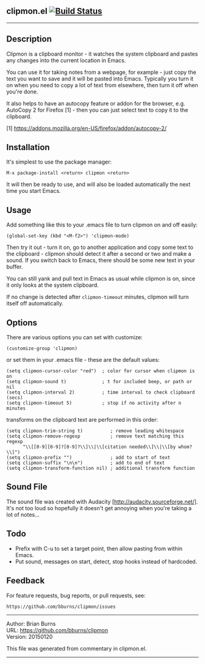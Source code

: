
## clipmon.el [![Build Status](https://secure.travis-ci.org/bburns/clipmon.png?branch=master)](http://travis-ci.org/bburns/clipmon)
----


Description
----------------------------------------------------------------------------

Clipmon is a clipboard monitor - it watches the system clipboard and pastes
any changes into the current location in Emacs.

You can use it for taking notes from a webpage, for example - just copy the
text you want to save and it will be pasted into Emacs. Typically you turn it
on when you need to copy a lot of text from elsewhere, then turn it off when
you're done.

It also helps to have an autocopy feature or addon for the browser, e.g.
AutoCopy 2 for Firefox [1] - then you can just select text to copy it to the
clipboard.

[1] https://addons.mozilla.org/en-US/firefox/addon/autocopy-2/


Installation
----------------------------------------------------------------------------

It's simplest to use the package manager:

    M-x package-install <return> clipmon <return>

It will then be ready to use, and will also be loaded automatically the next
time you start Emacs.


Usage
----------------------------------------------------------------------------

Add something like this to your .emacs file to turn clipmon on and off easily:

    (global-set-key (kbd "<M-f2>") 'clipmon-mode)

Then try it out - turn it on, go to another application and copy some text to
the clipboard - clipmon should detect it after a second or two and make a
sound. If you switch back to Emacs, there should be some new text in your
buffer.

You can still yank and pull text in Emacs as usual while clipmon is on, since
it only looks at the system clipboard.

If no change is detected after `clipmon-timeout` minutes, clipmon will turn
itself off automatically.


Options
----------------------------------------------------------------------------

There are various options you can set with customize:

    (customize-group 'clipmon)

or set them in your .emacs file - these are the default values:

    (setq clipmon-cursor-color "red")  ; color for cursor when clipmon is on
    (setq clipmon-sound t)             ; t for included beep, or path or nil
    (setq clipmon-interval 2)          ; time interval to check clipboard (secs)
    (setq clipmon-timeout 5)           ; stop if no activity after n minutes

transforms on the clipboard text are performed in this order:

    (setq clipmon-trim-string t)          ; remove leading whitespace
    (setq clipmon-remove-regexp           ; remove text matching this regexp
          "\\[[0-9][0-9]?[0-9]?\\]\\|\\[citation needed\\]\\|\\[by whom?\\]")
    (setq clipmon-prefix "")              ; add to start of text
    (setq clipmon-suffix "\n\n")          ; add to end of text
    (setq clipmon-transform-function nil) ; additional transform function


Sound File
----------------------------------------------------------------------------

The sound file was created with Audacity [http://audacity.sourceforge.net/].
It's not too loud so hopefully it doesn't get annoying when you're taking a
lot of notes...


Todo
----------------------------------------------------------------------------

- Prefix with C-u to set a target point, then allow pasting from within Emacs.
- Put sound, messages on start, detect, stop hooks instead of hardcoded.


Feedback
----------------------------------------------------------------------------

For feature requests, bug reports, or pull requests, see:

    https://github.com/bburns/clipmon/issues



----

Author: Brian Burns  
URL: https://github.com/bburns/clipmon  
Version: 20150120  

This file was generated from commentary in clipmon.el.

----

